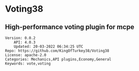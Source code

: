 # Voting38
## High-performance voting plugin for mcpe
```properties
Version: 0.0.2
    API: 4.0.3
    Updated: 20-03-2022 06:34:25 UTC
Repo: https://github.com/KingOfTurkey38/Voting38
License: apache-2.0
Categories: Mechanics,API plugins,Economy,General
Keywords: vote,voting
```